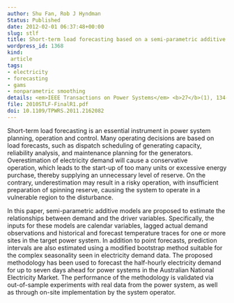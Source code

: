 ```yaml
---
author: Shu Fan, Rob J Hyndman
Status: Published
date: 2012-02-01 06:37:48+00:00
slug: stlf
title: Short-term load forecasting based on a semi-parametric additive model
wordpress_id: 1368
kind:
 article
tags:
- electricity
- forecasting
- gams
- nonparametric smoothing
details: <em>IEEE Transactions on Power Systems</em> <b>27</b>(1), 134-141
file: 2010STLF-FinalR1.pdf
doi: 10.1109/TPWRS.2011.2162082
---
```



Short-term load forecasting is an essential instrument in power system planning, operation and control. Many operating decisions are based on load forecasts, such as dispatch scheduling of generating capacity, reliability analysis, and maintenance planning for the generators. Overestimation of electricity demand will cause a conservative operation, which leads to the start-up of too many units or excessive energy purchase, thereby supplying an unnecessary level of reserve. On the contrary, underestimation may result in a risky operation, with insufficient preparation of spinning reserve, causing the system to operate in a vulnerable region to the disturbance.

In this paper, semi-parametric additive models are proposed to estimate the relationships between demand and the driver variables. Specifically, the inputs for these models are calendar variables, lagged actual demand observations and historical and forecast temperature traces for one or more sites in the target power system. In addition to point forecasts, prediction intervals are also estimated using a modified bootstrap method suitable for the complex seasonality seen in electricity demand data. The proposed methodology has been used to forecast the half-hourly electricity demand for up to seven days ahead for power systems in the Australian National Electricity Market. The performance of the methodology is validated via out-of-sample experiments with real data from the power system, as well as through on-site implementation by the system operator.
